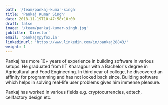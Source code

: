 ```yaml
---
path: '/team/pankaj-kumar-singh'
title: 'Pankaj Kumar Singh'
date: 2018-11-19T10:47:58+10:00
draft: false
image: '/team/pankaj-kumar-singh.jpg'
jobtitle: 'Director'
email: 'pankaj@pyfox.in'
linkedinurl: 'https://www.linkedin.com/in/pankaj28843/'
weight: 1
---
```

Pankaj has more 10+ years of experience in building software in various setups. He graduated from IIT Kharagpur with a Bachelor's degree in Agricultural and Food Engineering. In third year of college, he discovered an affinity for programming and has not looked back since. Building software which helps in solving real-life user problems gives him immense pleasure.

Pankaj has worked in various fields e.g. cryptocurrencies, edtech, cellfactory design etc.
